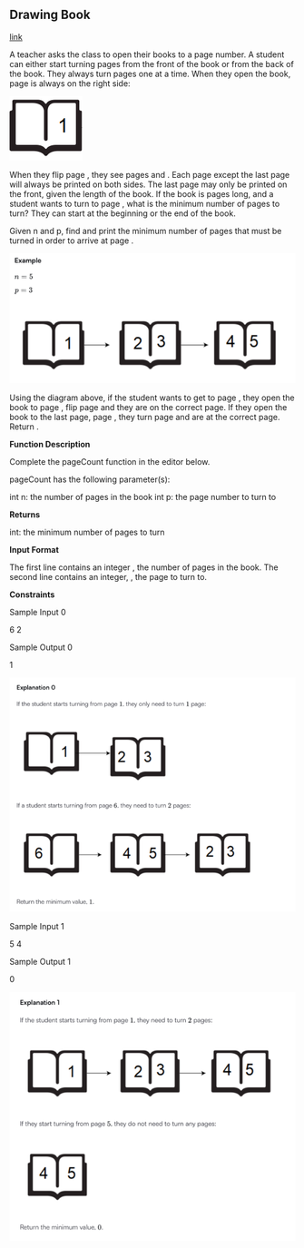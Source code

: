 ## Drawing Book
[link](https://www.hackerrank.com/challenges/drawing-book/problem?utm_campaign=challenge-recommendation&utm_medium=email&utm_source=24-hour-campaign)

A teacher asks the class to open their books to a page number. A student can either start turning pages from the front of the book or from the back of the book. They always turn pages one at a time. When they open the book, page  is always on the right side:

![img.png](imgs/img.png)

When they flip page , they see pages  and . Each page except the last page will always be printed on both sides. The last page may only be printed on the front, given the length of the book. If the book is  pages long, and a student wants to turn to page , what is the minimum number of pages to turn? They can start at the beginning or the end of the book.

Given n and p, find and print the minimum number of pages that must be turned in order to arrive at page .

![img_2.png](imgs/img_2.png)

Using the diagram above, if the student wants to get to page , they open the book to page , flip  page and they are on the correct page. If they open the book to the last page, page , they turn  page and are at the correct page. Return .

**Function Description**

Complete the pageCount function in the editor below.

pageCount has the following parameter(s):

int n: the number of pages in the book
int p: the page number to turn to

**Returns**

int: the minimum number of pages to turn

**Input Format**

The first line contains an integer , the number of pages in the book.
The second line contains an integer, , the page to turn to.

**Constraints**

Sample Input 0

6
2

Sample Output 0

1


![img_3.png](imgs/img_3.png)

Sample Input 1

5
4

Sample Output 1

0

![img_4.png](imgs/img_4.png)